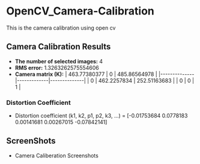 # OpenCV_Camera-Calibration
This is the camera calibration using open cv

## Camera Calibration Results

* **The number of selected images:** 4  
* **RMS error:** 1.3263262575554606  
* **Camera matrix (K):**
| 463.77380377 | 0           | 485.86564978 |
|--------------|-------------|--------------|
| 0            | 462.2257834 | 252.51163683 |
| 0            | 0           | 1            |


### Distortion Coefficient
* Distortion coefficient (k1, k2, p1, p2, k3, ...) = [-0.01753684  0.0778183   0.00141681  0.00267015 -0.07842141]

###

## ScreenShots
* Camera Caliberation Screenshots


